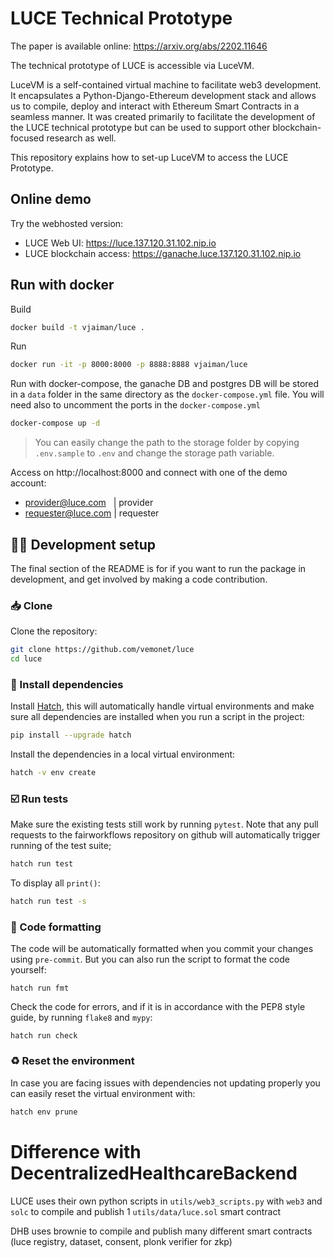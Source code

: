 # LUCE Technical Prototype

The paper is available online: https://arxiv.org/abs/2202.11646

The technical prototype of LUCE is accessible via LuceVM.

LuceVM is a self-contained virtual machine to facilitate web3 development. It encapsulates a Python-Django-Ethereum development stack and allows us to compile, deploy and interact with Ethereum Smart Contracts in a seamless manner. It was created primarily to facilitate the development of the LUCE technical prototype but can be used to support other blockchain-focused research as well.

This repository explains how to set-up LuceVM to access the LUCE Prototype.

## Online demo

Try the webhosted version:

* LUCE Web UI: https://luce.137.120.31.102.nip.io
* LUCE blockchain access: https://ganache.luce.137.120.31.102.nip.io

## Run with docker

Build

```bash
docker build -t vjaiman/luce .
```

Run

```bash
docker run -it -p 8000:8000 -p 8888:8888 vjaiman/luce
```

Run with docker-compose, the ganache DB and postgres DB will be stored in a `data` folder in the same directory as the `docker-compose.yml` file. You will need also to uncomment the ports in the `docker-compose.yml`

```bash
docker-compose up -d
```

> You can easily change the path to the storage folder by copying `.env.sample` to `.env` and change the storage path variable.

Access on http://localhost:8000 and connect with one of the demo account:

* provider@luce.com &nbsp; | provider
* requester@luce.com  | requester



## 🧑‍💻 Development setup

The final section of the README is for if you want to run the package in development, and get involved by making a code contribution.


### 📥️ Clone

Clone the repository:

```bash
git clone https://github.com/vemonet/luce
cd luce
```
### 🐣 Install dependencies

Install [Hatch](https://hatch.pypa.io), this will automatically handle virtual environments and make sure all dependencies are installed when you run a script in the project:

```bash
pip install --upgrade hatch
```

Install the dependencies in a local virtual environment:

```bash
hatch -v env create
```

### ☑️ Run tests

Make sure the existing tests still work by running ``pytest``. Note that any pull requests to the fairworkflows repository on github will automatically trigger running of the test suite;

```bash
hatch run test
```

To display all `print()`:

```bash
hatch run test -s
```

### 🧹 Code formatting

The code will be automatically formatted when you commit your changes using `pre-commit`. But you can also run the script to format the code yourself:

```
hatch run fmt
```

Check the code for errors, and if it is in accordance with the PEP8 style guide, by running `flake8` and `mypy`:

```
hatch run check
```

### ♻️ Reset the environment

In case you are facing issues with dependencies not updating properly you can easily reset the virtual environment with:

```bash
hatch env prune
```

# Difference with DecentralizedHealthcareBackend

LUCE uses their own python scripts in `utils/web3_scripts.py` with `web3` and `solc` to compile and publish 1 `utils/data/luce.sol` smart contract

DHB uses brownie to compile and publish many different smart contracts (luce registry, dataset, consent, plonk verifier for zkp)

